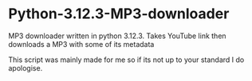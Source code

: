 # Python-3.12.3-MP3-downloader
MP3 downloader written in python 3.12.3. Takes YouTube link then downloads a MP3 with some of its metadata

This script was mainly made for me so if its not up to your standard I do apologise.
